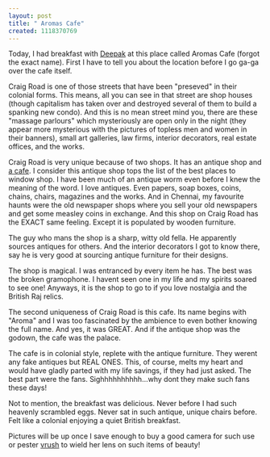 ```yaml
--- 
layout: post
title: " Aromas Cafe"
created: 1118370769
---
```

Today, I had breakfast with <a href="http://deepak.jois.name/">Deepak</a> at this place called Aromas Cafe (forgot the exact name). First I have to tell you about the location before I go ga-ga over the cafe itself. 

Craig Road is one of those streets that have been "preseved" in their colonial forms. This means, all you can see in that street are shop houses (though capitalism has taken over and destroyed several of them to build a spanking new condo). And this is no mean street mind you, there are these "massage parlours" which mysteriously are open only in the night (they appear more mysterious with the pictures of topless men and women in their banners), small art galleries, law firms, interior decorators, real estate offices, and the works. 

Craig Road is very unique because of two shops. It has an antique shop and <a href="http://www.aromas.com.sg/boutique_cafes.htm">a cafe</a>. I consider this antique shop tops the list of the best places to window shop. I have been much of an antique worm  even before I knew the meaning of the word. I love antiques. Even papers, soap boxes, coins, chains, chairs, magazines and the works. And in Chennai, my favourite haunts were the old newspaper shops where you sell your old newspapers and get some measley coins in exchange. And this shop on Craig Road has the EXACT same feeling. Except it is populated by wooden furniture. 

The guy who mans the shop is a sharp, witty old fella. He apparently sources antiques for others. And the interior decorators I got to know there, say he is very good at sourcing antique furniture for their designs. 

The shop is magical. I was entranced by every item he has. The best was the broken gramophone. I havent seen one in my life and my spirits soared to see one! Anyways, it is the shop to go to if you love nostalgia and the British Raj relics.

The second uniqueness of Craig Road is this cafe. Its name begins with "Aroma" and I was too fascinated by the ambience to even bother knowing the full name. And yes, it was GREAT. And if the antique shop was the godown, the cafe was the palace. 

The cafe is in colonial style, replete with the antique furniture. They werent any fake antiques but REAL ONES. This, of course, melts my heart and would have gladly parted with my life savings, if they had just asked. The best part were the fans. Sighhhhhhhhhh...why dont they make such fans these days! 

Not to mention, the breakfast was delicious. Never before I had such heavenly scrambled eggs. Never sat in such antique, unique chairs before. Felt like a colonial enjoying a quiet British breakfast. 

Pictures will be up once I save enough to buy a good camera for such use or pester <a href="http://flickr.com/photos/vmulky/">vrush</a> to wield her lens on such items of beauty!
